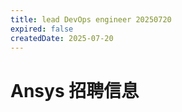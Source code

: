 ```yaml
---
title: lead DevOps engineer 20250720
expired: false
createdDate: 2025-07-20
---
```


# Ansys 招聘信息

<JobPostingTable job-posting-json-path="ansys/data/lead-devops-engineer-20250720"/>